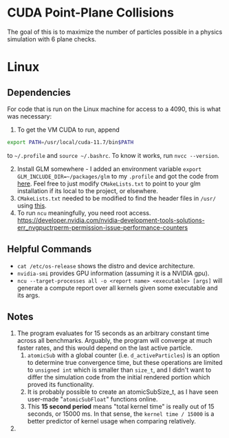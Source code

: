 # CUDA Point-Plane Collisions
The goal of this is to maximize the number of particles possible in a physics simulation with 6 plane checks.

# Linux
## Dependencies
For code that is run on the Linux machine for access to a 4090, this is what was necessary:

1. To get the VM CUDA to run, append
```sh
export PATH=/usr/local/cuda-11.7/bin$PATH
```
to `~/.profile` and `source ~/.bashrc`. To know it works, run `nvcc --version`.

2. Install GLM somewhere - I added an environment variable `export GLM_INCLUDE_DIR=~/packages/glm` to my `.profile` and got the code from [here](https://github.com/g-truc/glm/tree/master). Feel free to just modify `CMakeLists.txt` to point to your glm installation if its local to the project, or elsewhere.
3. `CMakeLists.txt` needed to be modified to find the header files in `/usr/` using [this](https://stackoverflow.com/questions/13167598/error-cuda-runtime-h-no-such-file-or-directory/75559127#75559127).
4. To run `ncu` meaningfully, you need root access. https://developer.nvidia.com/nvidia-development-tools-solutions-err_nvgpuctrperm-permission-issue-performance-counters

## Helpful Commands
- `cat /etc/os-release` shows the distro and device architecture.
- `nvidia-smi` provides GPU information (assuming it is a NVIDIA gpu).
- `ncu --target-processes all -o <report name> <executable> [args]` will generate a compute report over all kernels given some executable and its args. 

## Notes
1. The program evaluates for 15 seconds as an arbitrary constant time across all benchmarks. Arguably, the program will converge at much faster rates, and this would depend on the last active particle.
   1. `atomicSub` with a global counter (i.e. `d_activeParticles`) is an option to determine true convergence time, but these operations are limited to `unsigned int` which is smaller than `size_t`, and I didn't want to differ the simulation code from the initial rendered portion which proved its functionality.
   2. It is probably possible to create an atomicSubSize_t, as I have seen user-made "`atomicSubFloat`" functions online.
   3. This **15 second period** means "total kernel time" is really out of 15 seconds, or 15000 ms. In that sense, the `kernel time / 15000` is a better predictor of kernel usage when comparing relatively.
2. 